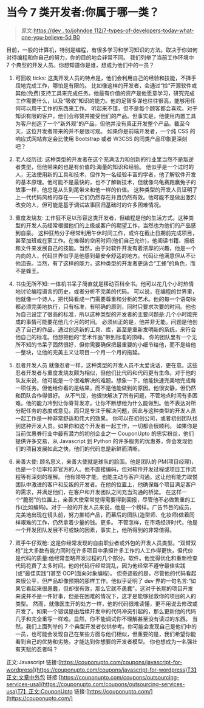 # 当今 7 类开发者:你属于哪一类？

> 原文:[https://dev . to/johndoe 112/7-types-of-developers-today-what-one-you-believe-5d B0](https://dev.to/johndoe112/7-types-of-developers-today-which-one-you-belong-to-5db0)

目前，一般的计算机，特别是编程，有很多学习和学习知识的方法。取决于你如何对待编程和你自己的努力，你的目的地会非常不同。
我们列举了当前工作环境中 7 个典型的开发人员。你想知道你是谁，想成为他们中的一员？

1.  可回收 ticks:
    这类开发人员的特点是，他们会利用自己的经验和技能，不择手段地完成工作，哪怕是有限的。
    比如像这样的开发者，会通过“捡”开源软件或其他(免费)支持工具来完成任务。他最有价值的资产是他愿意学习，研究完成工作需要什么，以及“吸收”知识的能力。他的足智多谋也往往很高，能够用任何可以用于工作的东西来工作。
    听起来不错，但不是每个顾客都会喜欢。对于知识有限的客户，他们会称赞并接受他们的产品。但事实是，他使用内置工具为客户创造了一个“新外观”的产品，但他并没有真正开发整个产品。截至今天，这位开发者带来的并不是很可观。
    如果你是前端开发者，一个纯 CSS 的响应式网站肯定会比使用 Bootstrap 或者 W3CSS 的同类产品印象更深刻吧？

2.  老人经历过:
    这种类型的开发者在这个充满活力和创新的行业里当然不是叛逆者类型，但他带来的也是有价值的:海量的知识和经验。
    他似乎是一个过时的人，无法使用新的工具和技术，但作为一名经验丰富的学者，他了解软件开发的基本原理。他可能不是最快的，也不了解新技术，但就像乌龟赛跑赢兔子的故事一样，他总是从头到尾带来和他一样的价值。
    这种类型的开发人员证明了上一代代码风格的存在——它们仍然存在并且仍然有效。他可能不是做出激烈改变的人，但可能是基于调试故事回归基础时的许多困难情况。

3.  重度发烧友:
    工作狂不足以形容这类开发者，但编程是他的生活方式。这种类型的开发人员经常根据他们的上级或客户的期望工作，当然也为他们的产品感到自豪。
    这种狂热分子经常利用午休时间工作，或许在截止日期前完成项目，甚至加班或在家工作。在难得的空闲时间(他们自己允许)，他阅读书籍、报纸和文件来发展自己的技能。当然，由于对软件开发有着浓厚的兴趣，他是一个内向的人，代码世界似乎是他感到最安全舒适的地方。代码让他满意但从不让他沮丧。当然，有了这样的能力，这种类型的开发者更适合“工蜂”的角色，而不是蜂王。

4.  书虫无所不知:
    一体机书呆子简直就是移动百科全书。他可以花几个小时热情地讨论编程语言的历史，或者分析不完美的代码。
    可以说，在编程的世界里，他就像一个诗人，把代码看成一门需要尊重和分析的艺术。他的每一个语句块都必须完美地执行，只有标准，有明确的原则，同时只要求次要的时间。他也为自己设定了很高的标准，所以这种类型的开发者的主要问题是:几个小时能完成的事情可能要花他几个月的时间。
    必须纠正的是，他并非无能。问题是他创造了自己的作品，通过创造新的工具、库，甚至是重新发明新的系统，来符合他自己的标准。他想把他的“艺术作品”带到标准的顶峰。
    你的团队里有一个无所不知的书呆子固然很好，但你需要确保把最重要的小细节给他，而不是给他一整块，让他的完美主义让项目一个月一个月的拖延。

5.  忍者开发人员
    就像忍者一样，这种类型的开发人员不太爱说话，更在意。这些忍者开发者与重度发烧友颇为相似，但他们比代码和代码更有生命。对于他的队友来说，他可能是一个很难解决的难题。想象一下，他能快速完美地完成每一项任务。但他给你看的是结果，而不是他能做到的原因。他很安静，但仍然和团队合作得很好。
    从不气馁，他很快解决了所有问题，不管地点时间有多困难。他的能力冷到让你脊背发凉，让你不断想他为什么能做到。他不表达对所分配任务的态度或意见，而只是专注于解决问题，因此与这种类型的开发人员一起工作是一种非常舒适和伟大的效果。
    你可以在初创公司，或者初创团队找到这种开发人员。如果你和这个开发者一起工作，一切都会很顺利。
    如果你是当前优惠券行业中最有潜力的初创企业之一 CouponUpto 的忠实粉丝，他们提供许多交易，从 Javascript 到 Python 的许多服务的优惠券，你会发现他们的项目发展如此之快，他们的代码总是新鲜而清晰。

6.  亲善大使:
    顾名思义，亲善大使就是球队的脸面。他是团队的 PM(项目经理)，也是一个坦率和非官方的人。他不直接编码，但对软件开发过程或项目工作流程等有深刻的理解。
    他有领导才能，也能主动与客户沟通。这让他有能力取悦团队中激进的客户和反叛的开发者。在他的位置上，他确保每个项目满足客户的需求，并满足他们，在客户和开发团队之间充当沟通的桥梁。
    在这样一个“脆弱”的位置上，亲善大使常常觉得需要得到回报，尽管他不必做繁重的工作(比如编码)。对于一般的开发人员来说，他是一个榜样。广告节目的成员，完美地出现在镜头前，努力推销产品，而幕后的团队(造型师、化妆师)做着同样艰难的工作，仍然拿着少量的钱。更多。
    不管怎样，在市场经济时代，他是一个开发团队发展不可或缺的因素，事实上，他所得到的非常值得。

7.  双手牛仔双枪:
    这是你经常发现的自由职业者或外包的开发人员类型。“双臂双枪”比大多数有能力同时在许多项目中承担许多工作的人工作得更快，但代价是代码的质量:他经常忽略开发过程的几个部分。软件。他觉得优化和重新检查代码花费了太多时间。他的代码行经常混乱，因为他经常不遵守最佳实践(或“最佳实践”)甚至 OOP(面向对象编程)。
    但奇迹般的是，尽管他的代码看起来很公平，但产品却像预期的那样工作。他似乎证明了 dev 界的一句名言:“如果它看起来很愚蠢，但却很有效，那么它就不愚蠢”。这对于长期的项目开发来说并不是一件好事，但是在困难的情况下，这才是能够拯救你的项目的人的类型。
    然而，就像医生开的处方一样，他的代码很难读懂，更不用说去修改或开发了。如果一个错误是由后续开发中的代码冲突引起的，那么更新他的代码几乎和完全重写一样难。显然，你不能调试你不理解甚至没有读过的东西。
    当然，我们上面列举的 7 个典型开发者仅供参考。你可能会发现自己是他们中的一员，也可能会发现自己在某些方面与他们相似，但重要的是，我们希望你能看到自己的优势和劣势。才能达到你想要的开发者模型。
    你也想成为一名强壮有天赋的忍者吗？

正文:Javascript
链接:[https://couponupto.com/coupons/javascript-for-wordpress](https://couponupto.com/coupons/javascript-for-wordpress)T3】正文:文章中外包
链接:[https://couponupto.com/coupons/outsourcing-services-usa](https://couponupto.com/coupons/outsourcing-services-usa)T7】正文:CouponUpto
链接:[https://couponupto.com/](https://couponupto.com/)